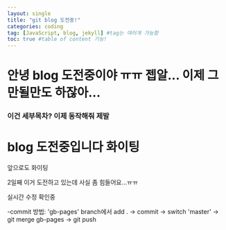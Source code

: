 ```yaml
---
layout: single
title: "git blog 도전중!"
categories: coding
tag: [JavaScript, blog, jekyll] #tag는 여러개 가능함
toc: true #table of content 기능!
---
```


# 안녕 blog 도전중이야 ㅠㅠ 젭알... 이제 그만될만도 하잖아...

### 이건 세부목차? 이제 동작해줘 제발

# blog 도전중입니다 화이팅

앞으로도 화이팅

2일째 이거 도전하고 있는데 사실 좀 힘들어요...ㅠㅠ

실시간 수정 확인중

-commit 방법: 'gb-pages' branch에서 add . -> commit ->
switch 'master' -> git merge gb-pages -> git push
